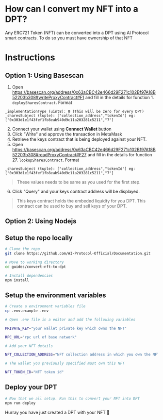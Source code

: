 # How can I convert my NFT into a DPT?
Any ERC721 Token (NFT) can be converted into a DPT using AI Protocol smart contracts. To do so you must have ownership of that NFT

# Instructions
## Option 1: Using Basescan

1. Open https://basescan.org/address/0x63aCBC42e466d29F271c102Bf97A18B52203b308#writeProxyContract#F1 and fill in the details for function 1. `deploySharesContract`. Format
```
_implementationType (uint8): 0 (This will be zero for every DPT)
_sharesSubject (tuple): ["collection_address","tokenId"] eg: ["0x303d1e1f43fef1fb8eab940d9c11a203281c5211","7"]
```
2. Connect your wallet using **Connect Wallet** button
3. Click "Write" and approve the transaction in MetaMask
4. Retrieve the keys contract that is being deployed against your NFT.
5. Open https://basescan.org/address/0x63aCBC42e466d29F271c102Bf97A18B52203b308#readProxyContract#F27 and fill in the details for function 27. `lookupSharesContract`. Format
```
_sharesSubject (tuple): ["collection_address","tokenId"] eg: ["0x303d1e1f43fef1fb8eab940d9c11a203281c5211","7"]
```
> These values needs to be same as you used for the first step.
6. Click "Query" and your keys contract address will be displayed.
> This keys contract holds the embeded liquidty for you DPT. This contract can be used to buy and sell keys of your DPT. 

## Option 2: Using Nodejs
## Setup the repo locally
```bash
# Clone the repo
git clone https://github.com/AI-Protocol-Official/Documentation.git

# Move to working directory
cd guides/convert-nft-to-dpt

# Install dependencies
npm install
```

## Setup the environment variables

```bash
# Create a environment variables file
cp .env.example .env

# Open .env file in a editor and add the following variables

PRIVATE_KEY="your wallet private key which owns the NFT"

RPC_URL="rpc url of base network"

# Add your NFT details

NFT_COLLECTION_ADDRESS="NFT collection address in which you own the NFT"

# The wallet you previously specified must own this NFT

NFT_TOKEN_ID="NFT token id"
```


## Deploy your DPT

```bash
# Now that we all setup. Run this to convert your NFT into DPT
npm run deploy
```

Hurray you have just created a DPT with your NFT 🥳